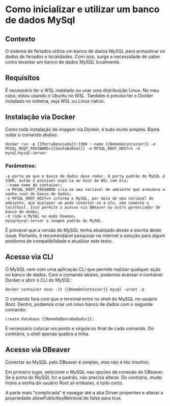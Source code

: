 # Como inicializar e utilizar um banco de dados MySql

<secondary-label ref="backend"/>
<secondary-label ref="guia"/>

## Contexto

O sistema de feriados utiliza um banco de dados MySQL para armazenar os dados de feriados e localidades. Com isso, surge a necessidade de saber como levantar um banco de dados MySQL localmente.

## Requisitos

É necessário ter o WSL instalado ou usar uma distribuição Linux. No meu caso, estou usando o Ubuntu no WSL. Também é preciso ter o Docker instalado no sistema, seja WSL ou Linux nativo.

## Instalação via Docker

Como toda instalação de imagem via Docker, é tudo muito simples. Basta rodar o comando abaixo:

    docker run -p {{PortaDesejada}}:3306 --name {{NomeDoContainer}} -e MYSQL_ROOT_PASSWORD={{SenhaDoRoot}} -e MYSQL_ROOT_HOST=% -d mysql/mysql-server

### Parâmetros:

    -p porta em que o banco de dados deve rodar. A porta padrão do MySQL é 3306, então é possível expô-la ao host do WSL com ela;
    --name nome do container;
    -e MYSQL_ROOT_PASSWORD cria-se uma variável de ambiente que armazena a senha root do banco de dados;
    -e MYSQL_ROOT_HOST=% informa o MySQL, por meio de uma variável de ambiente, que qualquer um pode conectar-se a ele, não somente o localhost. Isso permite o acesso via DBeaver ou outro gerenciador de banco de dados;
    -d roda o MySQL no modo Daemon;
    mysq/mysql-server a imagem padrão do MySQL.

<note>
É provável que a versão do MySQL tenha atualizado desde a escrita deste issue. Portanto, é recomendável pesquisar na internet a solução para algum problema de compatibilidade e atualizar este texto.
</note>

## Acesso via CLI

O MySQL vem com uma aplicação CLI que permite realizar qualquer ação no banco de dados. Com o comando abaixo, podemos acessar o container Docker e abrir o CLI do MySQL:

    docker container exec -it {{NomeDoContainer}} mysql -uroot -p

O comando fará com que o terminal entre no shell do MySQL no usuário Root. Dentro, podemos criar um novo banco de dados com o seguinte comando:

    create database {{NomeDoBancoDeDados}};

<note>
É necessário colocar um ponto e vírgula no final de cada comando. Do contrário, o shell apenas quebra a linha.
</note>

## Acesso via DBeaver

Conectar ao MySQL pelo DBeaver é simples, mas não é tão intuitivo.

Em primeiro lugar, selecione o MySQL nas opções de conexão do DBeaver. Se a porta do MySQL for a padrão, não precisa alterar. Do contrário, mude. Insira a senha do usuário Root ali embaixo, e tudo certo.

A parte mais "complicada" é navegar até a aba Driver properties e alterar a propriedade allowPublicKeyRetrieval de false para true.